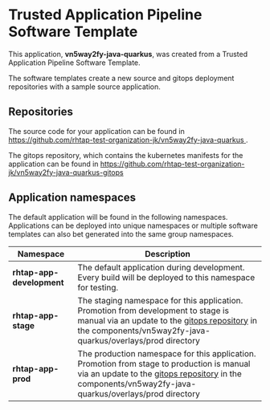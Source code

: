 # Trusted Application Pipeline Software Template

This application, **vn5way2fy-java-quarkus**, was created from a Trusted Application Pipeline Software Template.

The software templates create a new source and gitops deployment repositories with a sample source application. 

## Repositories

The source code for your application can be found in [https://github.com/rhtap-test-organization-jk/vn5way2fy-java-quarkus ](https://github.com/rhtap-test-organization-jk/vn5way2fy-java-quarkus ).
 
The gitops repository, which contains the kubernetes manifests for the application can be found in 
[https://github.com/rhtap-test-organization-jk/vn5way2fy-java-quarkus-gitops ](https://github.com/rhtap-test-organization-jk/vn5way2fy-java-quarkus-gitops ) 

## Application namespaces 

The default application will be found in the following namespaces. Applications can be deployed into unique namespaces or multiple software templates can also bet generated into the same group namespaces.  

|  Namespace   |  Description   |  
| -------- | -------- |   
| **rhtap-app-development** | The default application during development. Every build will be deployed to this namespace for testing. | 
| **rhtap-app-stage** | The staging namespace for this application. Promotion from development to stage is manual via an update to the [gitops repository](https://github.com/rhtap-test-organization-jk/vn5way2fy-java-quarkus-gitops ) in the components/vn5way2fy-java-quarkus/overlays/prod directory |  
| **rhtap-app-prod** | The production namespace for this application. Promotion from stage to production is manual via an update to the [gitops repository](https://github.com/rhtap-test-organization-jk/vn5way2fy-java-quarkus-gitops ) in the components/vn5way2fy-java-quarkus/overlays/prod directory | 